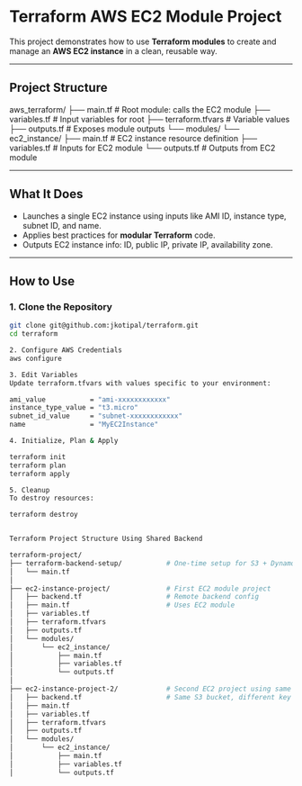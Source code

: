 # Terraform AWS EC2 Module Project

This project demonstrates how to use **Terraform modules** to create and manage an **AWS EC2 instance** in a clean, reusable way.

---

## Project Structure

aws_terraform/ ├── main.tf # Root module: calls the EC2 module ├── variables.tf # Input variables for root ├── terraform.tfvars # Variable values ├── outputs.tf # Exposes module outputs └── modules/ └── ec2_instance/ ├── main.tf # EC2 instance resource definition ├── variables.tf # Inputs for EC2 module └── outputs.tf # Outputs from EC2 module

---

## What It Does

- Launches a single EC2 instance using inputs like AMI ID, instance type, subnet ID, and name.
- Applies best practices for **modular Terraform** code.
- Outputs EC2 instance info: ID, public IP, private IP, availability zone.

---

## How to Use

### 1. Clone the Repository

```bash
git clone git@github.com:jkotipal/terraform.git
cd terraform

2. Configure AWS Credentials
aws configure

3. Edit Variables
Update terraform.tfvars with values specific to your environment:

ami_value           = "ami-xxxxxxxxxxxx"
instance_type_value = "t3.micro"
subnet_id_value     = "subnet-xxxxxxxxxxxx"
name                = "MyEC2Instance"

4. Initialize, Plan & Apply

terraform init
terraform plan
terraform apply

5. Cleanup
To destroy resources:

terraform destroy


Terraform Project Structure Using Shared Backend

terraform-project/
├── terraform-backend-setup/           # One-time setup for S3 + DynamoDB
│   └── main.tf
│
├── ec2-instance-project/              # First EC2 module project
│   ├── backend.tf                     # Remote backend config
│   ├── main.tf                        # Uses EC2 module
│   ├── variables.tf
│   ├── terraform.tfvars
│   ├── outputs.tf
│   └── modules/
│       └── ec2_instance/
│           ├── main.tf
│           ├── variables.tf
│           └── outputs.tf
│
├── ec2-instance-project-2/            # Second EC2 project using same backend
│   ├── backend.tf                     # Same S3 bucket, different key
│   ├── main.tf
│   ├── variables.tf
│   ├── terraform.tfvars
│   ├── outputs.tf
│   └── modules/
│       └── ec2_instance/
│           ├── main.tf
│           ├── variables.tf
│           └── outputs.tf




